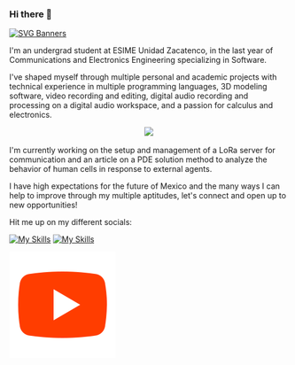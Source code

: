 ### Hi there 👋

[![SVG Banners](https://svg-banners.vercel.app/api?type=typeWriter&text1=Ramón%20E.%20Hernández%20📓&width=800&height=150)](https://github.com/Akshay090/svg-banners)

I'm an undergrad student at ESIME Unidad Zacatenco, in the last year of Communications and Electronics Engineering specializing in Software.

I've shaped myself through multiple personal and academic projects with technical experience in multiple programming languages, 3D modeling software, video recording and editing, digital audio recording and processing on a digital audio workspace, and a passion for calculus and electronics.

<p align="center">
  <a href="https://skillicons.dev">
    <img src="https://skillicons.dev/icons?i=ableton,arduino,matlab" />
  </a>
</p>

I'm currently working on the setup and management of a LoRa server for communication and an article on a PDE solution method to analyze the behavior of human cells in response to external agents.

I have high expectations for the future of Mexico and the many ways I can help to improve through my multiple aptitudes, let's connect and open up to new opportunities!

Hit me up on my different socials:

[![My Skills](https://skillicons.dev/icons?i=linkedin)](https://www.linkedin.com/in/ram%C3%B3n-everardo-hern%C3%A1ndez-hern%C3%A1ndez-722701206/) [![My Skills](https://skillicons.dev/icons?i=instagram)](https://www.instagram.com/ramon_eve/)


![Alt text](./icons/icons8-youtube-play.svg)
